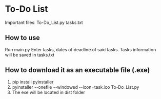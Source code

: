 # To-Do List
Important files: To-Do_List.py tasks.txt

## How to use
Run main.py
Enter tasks, dates of deadline of said tasks.
Tasks information will be saved in tasks.txt

## How to download it as an executable file (.exe)
1.  pip install pyinstaller
2.  pyinstaller --onefile --windowed --icon=task.ico To-Do_List.py
3.  The exe will be located in dist folder
